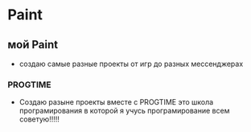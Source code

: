 # Paint
## мой Paint
- создаю самые разные проекты от игр до разных мессенджерах
### PROGTIME
 - Создаю разыне проекты вместе с PROGTIME это школа програмирования в которой я учусь програмирование всем советую!!!!!

